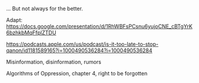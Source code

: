 ... But not always for the better.

Adapt: https://docs.google.com/presentation/d/1RhWBFsPCsnu6yujoCNE_cBTgYrK6bzhkbMqFfplZTDU

https://podcasts.apple.com/us/podcast/is-it-too-late-to-stop-qanon/id1181589165?i=1000490536284?i=1000490536284

Misinformation, disinformation, rumors

Algorithms of Oppression, chapter 4, right to be forgotten